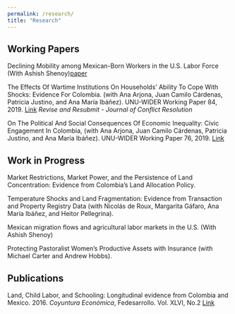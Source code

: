 ```yaml
---
permalink: /research/
title: "Research"
---
```


## Working Papers

Declining Mobility among Mexican-Born Workers in the U.S. Labor Force (With Ashish Shenoy)[paper](../assets/Paper_Mexican_Mobility.pdf)

The Effects Of Wartime Institutions On Households’ Ability To Cope With Shocks: Evidence For Colombia. (with Ana Arjona, Juan Camilo Cárdenas, Patricia Justino, and Ana María Ibáñez). UNU-WIDER Working Paper 84, 2019. [Link](https://www.wider.unu.edu/publication/effects-wartime-institutions-households’-ability-cope-shocks) *Revise and Resubmit - Journal of Conflict Resolution*

On The Political And Social Consequences Of Economic Inequality: Civic Engagement In Colombia, (with Ana Arjona, Juan Camilo Cárdenas, Patricia Justino, and Ana María Ibáñez). UNU-WIDER Working Paper 76, 2019. [Link](https://www.wider.unu.edu/publication/political-and-social-consequences-economic-inequality)

## Work in Progress

Market Restrictions, Market Power, and the Persistence of Land Concentration: Evidence from Colombia’s Land Allocation Policy.

Temperature Shocks and Land Fragmentation: Evidence from Transaction and Property Registry Data (with Nicolás de Roux, Margarita Gáfaro, Ana María Ibáñez, and Heitor Pellegrina).

Mexican migration flows and agricultural labor markets in the U.S. (With Ashish Shenoy)

Protecting Pastoralist Women’s Productive Assets with Insurance (with Michael Carter and Andrew Hobbs).
 
## Publications

Land, Child Labor, and Schooling: Longitudinal evidence from Colombia and Mexico. 2016. *Coyuntura Económica*, Fedesarrollo. Vol. XLVI, No.2 [Link](https://www.repository.fedesarrollo.org.co/bitstream/handle/11445/3461/Co_Eco_Diciembre_2016_Arteaga.pdf?sequence=1&isAllowed=y)


